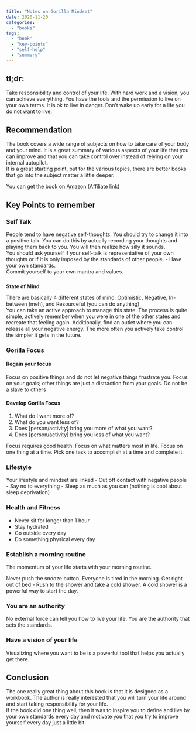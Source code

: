 ```yaml
---
title: "Notes on Gorilla Mindset"
date: 2020-11-20
categories:
  - "books"
tags:
  - "book"
  - "key-points"
  - "self-help"
  - "summary"
---
```


## **tl;dr:**

Take responsibility and control of your life. With hard work and a vision, you can achieve everything. You have the tools and the permission to live on your own terms. It is ok to live in danger. Don’t wake up early for a life you do not want to live.

## **Recommendation**

The book covers a wide range of subjects on how to take care of your body and your mind. It is a great summary of various aspects of your life that you can improve and that you can take control over instead of relying on your internal autopilot.  
It is a great starting point, but for the various topics, there are better books that go into the subject matter a little deeper.

You can get the book on [Amazon](https://amzn.to/3n5d9qt) (Affiliate link)

## **Key Points to remember**

### **Self Talk**

People tend to have negative self-thoughts. You should try to change it into a positive talk. You can do this by actually recording your thoughts and playing them back to you. You will then realize how silly it sounds.  
You should ask yourself if your self-talk is representative of your own thoughts or if it is only imposed by the standards of other people. - Have your own standards.  
Commit yourself to your own mantra and values.

###

**State of Mind**

There are basically 4 different states of mind: Optimistic, Negative, In-between (meh), and Resourceful (you can do anything)  
You can take an active approach to manage this state. The process is quite simple, actively remember when you were in one of the other states and recreate that feeling again. Additionally, find an outlet where you can release all your negative energy. The more often you actively take control the simpler it gets in the future.

### **Gorilla Focus**

#### **Regain your focus**

Focus on positive things and do not let negative things frustrate you. Focus on your goals; other things are just a distraction from your goals. Do not be a slave to others

#### **Develop Gorilla Focus**

1. What do I want more of?
2. What do you want less of?
3. Does \[person/activity\] bring you more of what you want?
4. Does \[person/activity\] bring you less of what you want?

Focus requires good health. Focus on what matters most in life. Focus on one thing at a time. Pick one task to accomplish at a time and complete it.

### **Lifestyle**

Your lifestyle and mindset are linked - Cut off contact with negative people - Say no to everything - Sleep as much as you can (nothing is cool about sleep deprivation)

### **Health and Fitness**

- Never sit for longer than 1 hour
- Stay hydrated
- Go outside every day
- Do something physical every day

### **Establish a morning routine**

The momentum of your life starts with your morning routine.

Never push the snooze button. Everyone is tired in the morning. Get right out of bed - Rush to the shower and take a cold shower. A cold shower is a powerful way to start the day.

### **You are an authority**

No external force can tell you how to live your life. You are the authority that sets the standards.

### **Have a vision of your life**

Visualizing where you want to be is a powerful tool that helps you actually get there.

## **Conclusion**

The one really great thing about this book is that it is designed as a workbook. The author is really interested that you will turn your life around and start taking responsibility for your life.  
If the book did one thing well, then it was to inspire you to define and live by your own standards every day and motivate you that you try to improve yourself every day just a little bit.
